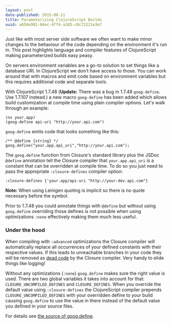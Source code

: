 ```yaml
---
layout: post
date-published: 2015-08-11
title: Parameterizing ClojureScript Builds
uuid: a658e901-04ec-4ff4-a2d5-c8c72221e3e7
---
```

Just like with most server side software we often want to make minor
changes to the behaviour of the code depending on the environment it's
run in. This post highlights language and compiler features of ClojureScript
making parameterized builds easy peasy.

On servers environment variables are a go-to solution to set things
like a database URI. In ClojureScript we don't have access to those.
You can work around that with macros and emit code based on environment
variables but this requires additional code and separate tools.

With ClojureScript 1.7.48 (<strong>Update:</strong> There was a bug in 1.7.48
`goog-define`. Use 1.7.107 instead.) a new macro `goog-define` has
been added which allows build customization at compile time using
plain compiler options. Let's walk through an example:

    (ns your.app)
    (goog-define api-uri "http://your.api.com")

`goog-define` emits code that looks something like this:

    /** @define {string} */
    goog.define("your.app.api_uri","http://your.api.com");

The `goog.define` function from Closure's standard library plus the JSDoc
`@define` annotation tell the Closure compiler that `your.app.api_uri`
is a constant that can be overridden at compile time.  To do so you
just need to pass the appropriate `:closure-defines` compiler option:

    :closure-defines {'your.app/api-uri "http://your-dev.api.com"}

**Note:** When using Leinigen quoting is implicit so there is no quote
  necessary before the symbol.

<aside>
Prior to 1.7.48 you could annotate things with <code>@define</code> but without
using <code>goog.define</code> overriding those defines is not possible when
using optimizations <code>:none</code> effectively making them much less useful.
</aside>

### Under the hood

When compiling with `:advanced` optimizations the Closure compiler will
automatically replace all occurrences of your defined constants with their
respective values. If this leads to unreachable branches in your code they
will be removed as [dead code](https://developers.google.com/closure/compiler/docs/compilation_levels?hl=en#advanced_optimizations)
by the Closure compiler. Very handy to elide things like logging!

Without any optimizations (`:none`) `goog.define` makes sure the right
value is used. There are two global variables it takes into account
for that: `CLOSURE_UNCOMPILED_DEFINES` and `CLOSURE_DEFINES`. When you
override the default value using `:closure-defines` the ClojureScript
compiler prepends `CLOSURE_UNCOMPILED_DEFINES` with your overridden
define to your build causing `goog.define` to use the value in there
instead of the default value you defined in your source files.

For details see
[the source of goog.define](http://google.github.io/closure-library/api/source/closure/goog/base.js.src.html#l147).
